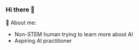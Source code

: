 ### Hi there 👋


🔭 About me:
- Non-STEM human trying to learn more about AI
- Aspiring AI practitioner
